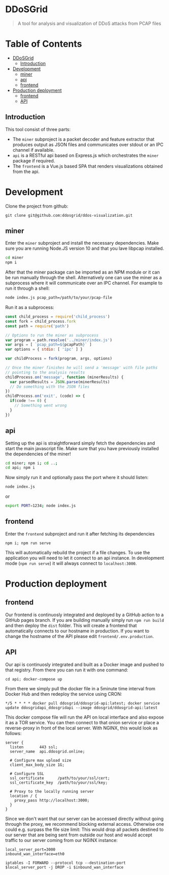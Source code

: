 # DDoSGrid
> A tool for analysis and visualization of DDoS attacks from PCAP files

Table of Contents
=================

   * [DDoSGrid](#ddosgrid)
      * [Introduction](#introduction)
   * [Development](#development)
      * [miner](#miner)
      * [api](#api)
      * [frontend](#frontend)
   * [Production deployment](#production-deployment)
      * [frontend](#frontend-1)
      * [API](#api-1)

## Introduction

This tool consist of three parts:
* The `miner` subproject is a packet decoder and feature extractor that produces output as JSON files and communicates over stdout or an IPC channel if available.
* `api` is a RESTful api based on Express.js which orchestrates the `miner` package if required.
* The `frontend` is a Vue.js based SPA that renders visualizations obtained from the api.

# Development

Clone the project from github:
```
git clone git@github.com:ddosgrid/ddos-visualization.git
```

## miner
Enter the `miner` subproject and install the necessary dependencies. Make sure you are running Node.JS version 10 and that you lave libpcap installed.
```bash
cd miner
npm i
```
After that the miner package can be imported as an NPM module or it can be run manually through the shell. Alternatively one can use the miner as a subprocess where it will communicate over an IPC channel.
For example to run it through a shell:
```bash
node index.js pcap_path=/path/to/your/pcap-file
```
Run it as a subprocess:
```javascript
const child_process = require('child_process')
const fork = child_process.fork
const path = require('path')

// Options to run the miner as subprocess
var program = path.resolve('../miner/index.js')
var args = [ `pcap_path=${pcapPath}` ]
var options = { stdio: [ 'ipc' ] }

var childProcess = fork(program, args, options)

// Once the miner finishes he will send a 'message' with file paths
// pointing to the analysis results
childProcess.on('message', function (minerResults) {
  var parsedResults = JSON.parse(minerResults)
  // Do something with the JSON files
})
childProcess.on('exit', (code) => {
  if(code !== 0) {
    // Something went wrong
  }
})
```

## api
Setting up the api is straightforward simply fetch the dependencies and start the main javascript file. Make sure that you have previously installed the dependencies of the miner!
```bash
cd miner; npm i; cd ..;
cd api; npm i
```
Now simply run it and optionally pass the port where it should listen:
```bash
node index.js
```
or
```bash
export PORT=1234; node index.js
```

## frontend
Enter the `frontend` subproject and run it after fetching its dependencies
```
npm i; npm run serve
```
This will automatically rebuild the project if a file changes. 
To use the application you will need to let it connect to an api instance.
In development mode (`npm run serve`) it will always connect to `localhost:3000`.

# Production deployment
## frontend
Our frontend is continuosly integrated and deployed by a GitHub action to a GitHub pages branch.
If you are building manually simply run `npm run build` and then deploy the `dist` folder.
This will create a frontend that automatically connects to our hostname in production. If you want to change the hostname of the API please edit `frontend/.env.production`.

## API
Our api is continuosly integrated and built as a Docker image and pushed to that registry.
From there you can run it with one command:
```
cd api; docker-compose up
```
From there we simply pull the docker file in a 5minute time interval from Docker Hub and then redeploy the service using CRON:
```
*/5 * * * * docker pull ddosgrid/ddosgrid-api:latest; docker service update ddosgridapi_ddosgridapi --image ddosgrid/ddosgrid-api:latest
```
This docker compose file will run the API on local interface and also expose it as a TOR service. You can then connect to that onion service or place a reverse-proxy in front of the local server. With NGINX, this would look as follows:
```
server {
  listen       443 ssl;
  server_name  api.ddosgrid.online;

  # Configure max upload size
  client_max_body_size 1G;

  # Configure SSL
  ssl_certificate      /path/to/your/ssl/cert;
  ssl_certificate_key  /path/to/your/ssl/key;
  
  # Proxy to the locally running server
  location / {
    proxy_pass http://localhost:3000;
  }
}
```
Since we don't want that our server can be accessed directly without going through the proxy, we recommend blocking external access. Otherwise one could e.g. surpass the file size limit:
This would drop all packets destined to our server that are being sent from outside our host and would accept traffic to our server coming from our NGINX instance:
```
local_server_port=3000
inbound_wan_interface=eth0

iptables -I FORWARD --protocol tcp --destination-port $local_server_port -j DROP -i $inbound_wan_interface
```
